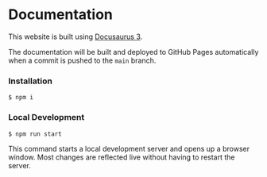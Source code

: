 # Documentation

This website is built using [Docusaurus 3](https://docusaurus.io/).

The documentation will be built and deployed to GitHub Pages automatically when a commit is pushed to the `main` branch.

### Installation

```
$ npm i
```

### Local Development

```
$ npm run start
```

This command starts a local development server and opens up a browser window. Most changes are reflected live without having to restart the server.
